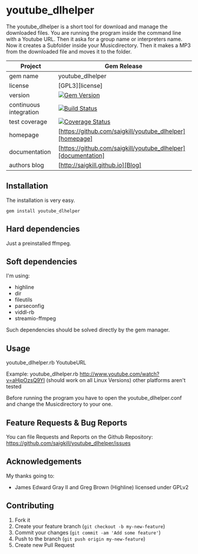 # youtube_dlhelper

The youtube_dlhelper is a short tool for download and manage the downloaded files. You are running the program inside the command line with a Youtube URL. Then it aska for a
group name or interpreters name. Now it creates a Subfolder inside your Musicdirectory. Then it makes a MP3 from the downloaded file and moves it to the folder.


| Project                 |  Gem Release      |
|------------------------ | ----------------- |
| gem name                |  youtube_dlhelper |
| license                 |  [GPL3][license]  |
| version                 |  [![Gem Version](https://badge.fury.io/rb/youtube_dlhelper.png)](http://badge.fury.io/rb/youtube_dlhelper) |
| continuous integration  |  [![Build Status](https://secure.travis-ci.org/saigkill/youtube_dlhelper.png?branch=master)](https://travis-ci.org/saigkill/youtube_dlhelper) |
| test coverage           |  [![Coverage Status](https://coveralls.io/repos/saigkill/youtube_dlhelper/badge.png)](https://coveralls.io/r/saigkill/youtube_dlhelper) |
| homepage                |  [https://github.com/saigkill/youtube_dlhelper][homepage] |
| documentation           |  [https://github.com/saigkill/youtube_dlhelper][documentation] |
| authors blog            |  [http://saigkill.github.io][Blog]

## Installation

The installation is very easy.

    gem install youtube_dlhelper

## Hard dependencies
Just a preinstalled ffmpeg.

## Soft dependencies
I'm using:

* highline
* dir
* fileutils
* parseconfig
* viddl-rb
* streamio-ffmpeg

Such dependencies should be solved directly by the gem manager.

## Usage
youtube_dlhelper.rb YoutubeURL

Example:
youtube_dlhelper.rb http://www.youtube.com/watch?v=aHjpOzsQ9YI (should work on all Linux Versions)
other platforms aren't tested

Before running the program you have to open the youtube_dlhelper.conf and change the Musicdirectory to your one.

## Feature Requests & Bug Reports
You can file Requests and Reports on the Github Repository: https://github.com/saigkill/youtube_dlhelper/issues

## Acknowledgements
My thanks going to:

* James Edward Gray II and Greg Brown (Highline) licensed under GPLv2

## Contributing

1. Fork it
2. Create your feature branch (`git checkout -b my-new-feature`)
3. Commit your changes (`git commit -am 'Add some feature'`)
4. Push to the branch (`git push origin my-new-feature`)
5. Create new Pull Request
